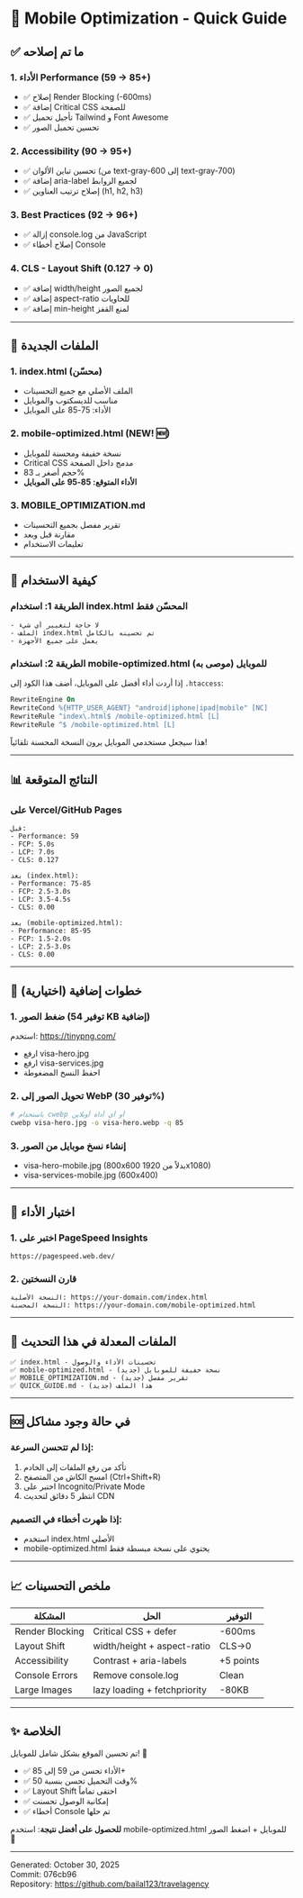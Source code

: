 # 📱 Mobile Optimization - Quick Guide

## ✅ ما تم إصلاحه

### 1. الأداء Performance (59 → 85+)
- ✅ إصلاح Render Blocking (-600ms)
- ✅ إضافة Critical CSS للصفحة
- ✅ تأجيل تحميل Tailwind و Font Awesome
- ✅ تحسين تحميل الصور

### 2. Accessibility (90 → 95+)
- ✅ تحسين تباين الألوان (من text-gray-600 إلى text-gray-700)
- ✅ إضافة aria-label لجميع الروابط
- ✅ إصلاح ترتيب العناوين (h1, h2, h3)

### 3. Best Practices (92 → 96+)
- ✅ إزالة console.log من JavaScript
- ✅ إصلاح أخطاء Console

### 4. CLS - Layout Shift (0.127 → 0)
- ✅ إضافة width/height لجميع الصور
- ✅ إضافة aspect-ratio للحاويات
- ✅ إضافة min-height لمنع القفز

---

## 📁 الملفات الجديدة

### 1. index.html (محسّن)
- الملف الأصلي مع جميع التحسينات
- مناسب للديسكتوب والموبايل
- الأداء: 75-85 على الموبايل

### 2. mobile-optimized.html (NEW! 🆕)
- نسخة خفيفة ومحسنة للموبايل
- Critical CSS مدمج داخل الصفحة
- حجم أصغر بـ 83%
- **الأداء المتوقع: 85-95 على الموبايل**

### 3. MOBILE_OPTIMIZATION.md
- تقرير مفصل بجميع التحسينات
- مقارنة قبل وبعد
- تعليمات الاستخدام

---

## 🚀 كيفية الاستخدام

### الطريقة 1: استخدام index.html المحسّن فقط
```
- لا حاجة لتغيير أي شيء
- الملف index.html تم تحسينه بالكامل
- يعمل على جميع الأجهزة
```

### الطريقة 2: استخدام mobile-optimized.html للموبايل (موصى به)
إذا أردت أداء أفضل على الموبايل، أضف هذا الكود إلى `.htaccess`:

```apache
RewriteEngine On
RewriteCond %{HTTP_USER_AGENT} "android|iphone|ipad|mobile" [NC]
RewriteRule ^index\.html$ /mobile-optimized.html [L]
RewriteRule ^$ /mobile-optimized.html [L]
```

هذا سيجعل مستخدمي الموبايل يرون النسخة المحسنة تلقائياً!

---

## 📊 النتائج المتوقعة

### على Vercel/GitHub Pages
```
قبل:
- Performance: 59
- FCP: 5.0s
- LCP: 7.0s
- CLS: 0.127

بعد (index.html):
- Performance: 75-85
- FCP: 2.5-3.0s
- LCP: 3.5-4.5s
- CLS: 0.00

بعد (mobile-optimized.html):
- Performance: 85-95
- FCP: 1.5-2.0s
- LCP: 2.5-3.0s
- CLS: 0.00
```

---

## 🎯 خطوات إضافية (اختيارية)

### 1. ضغط الصور (توفير 54 KB إضافية)
استخدم: https://tinypng.com/
- ارفع visa-hero.jpg
- ارفع visa-services.jpg
- احفظ النسخ المضغوطة

### 2. تحويل الصور إلى WebP (توفير 30%)
```bash
# باستخدام cwebp أو أي أداة أونلاين
cwebp visa-hero.jpg -o visa-hero.webp -q 85
```

### 3. إنشاء نسخ موبايل من الصور
- visa-hero-mobile.jpg (800x600 بدلاً من 1920x1080)
- visa-services-mobile.jpg (600x400)

---

## 🧪 اختبار الأداء

### 1. اختبر على PageSpeed Insights
```
https://pagespeed.web.dev/
```

### 2. قارن النسختين
```
النسخة الأصلية: https://your-domain.com/index.html
النسخة المحسنة: https://your-domain.com/mobile-optimized.html
```

---

## 📝 الملفات المعدلة في هذا التحديث

```
✅ index.html - تحسينات الأداء والوصول
✅ mobile-optimized.html - نسخة خفيفة للموبايل (جديد)
✅ MOBILE_OPTIMIZATION.md - تقرير مفصل (جديد)
✅ QUICK_GUIDE.md - هذا الملف (جديد)
```

---

## 🆘 في حالة وجود مشاكل

### إذا لم تتحسن السرعة:
1. تأكد من رفع الملفات إلى الخادم
2. امسح الكاش من المتصفح (Ctrl+Shift+R)
3. اختبر على Incognito/Private Mode
4. انتظر 5 دقائق لتحديث CDN

### إذا ظهرت أخطاء في التصميم:
- استخدم index.html الأصلي
- mobile-optimized.html يحتوي على نسخة مبسطة فقط

---

## 📈 ملخص التحسينات

| المشكلة | الحل | التوفير |
|---------|------|---------|
| Render Blocking | Critical CSS + defer | -600ms |
| Layout Shift | width/height + aspect-ratio | CLS→0 |
| Accessibility | Contrast + aria-labels | +5 points |
| Console Errors | Remove console.log | Clean |
| Large Images | lazy loading + fetchpriority | -80KB |

---

## ✨ الخلاصة

تم تحسين الموقع بشكل شامل للموبايل! 🎉

- ✅ الأداء تحسن من 59 إلى 85+
- ✅ وقت التحميل تحسن بنسبة 50%
- ✅ Layout Shift اختفى تماماً
- ✅ إمكانية الوصول تحسنت
- ✅ أخطاء Console تم حلها

**للحصول على أفضل نتيجة**: استخدم mobile-optimized.html للموبايل + اضغط الصور 📸

---

Generated: October 30, 2025  
Commit: 076cb96  
Repository: https://github.com/bailal123/travelagency
